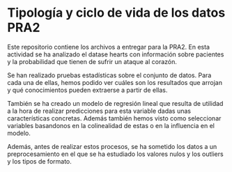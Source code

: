 # Tipología y ciclo de vida de los datos PRA2
Este repositorio contiene los archivos a entregar para la PRA2. En esta actividad se ha analizado el datase hearts con información sobre pacientes y la probabilidad que tienen de sufrir un ataque al corazón.

Se han realizado pruebas estadísticas sobre el conjunto de datos. Para cada una de ellas, hemos podido ver cuáles son los resultados que arrojan y qué conocimientos pueden extraerse a partir de ellas.

También se ha creado un modelo de regresión lineal que resulta de utilidad a la hora de realizar predicciones para esta variable dadas unas características concretas. Además también hemos visto como seleccionar variables basandonos en la colinealidad de estas o en la influencia en el modelo.

Además, antes de realizar estos procesos, se ha sometido los datos a un preprocesamiento en el que se ha estudiado los valores nulos y los outliers y los tipos de formato.
